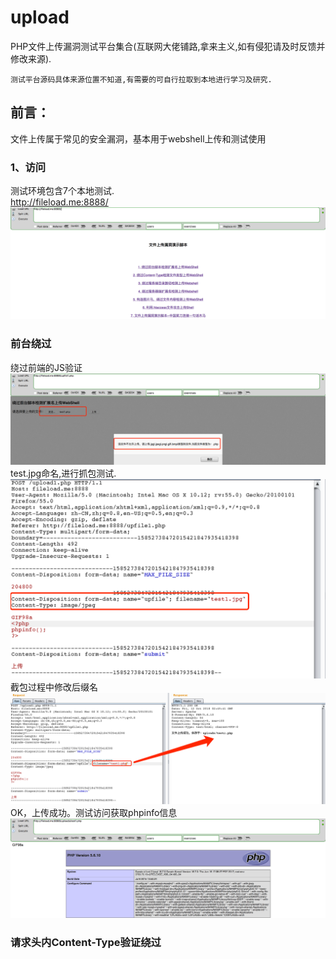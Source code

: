 # upload
PHP文件上传漏洞测试平台集合(互联网大佬铺路,拿来主义,如有侵犯请及时反馈并修改来源).
```
测试平台源码具体来源位置不知道,有需要的可自行拉取到本地进行学习及研究.
```
## 前言：
文件上传属于常见的安全漏洞，基本用于webshell上传和测试使用
### 1、访问
测试环境包含7个本地测试.    
http://fileload.me:8888/  
![image](https://github.com/si1ent-le/upload/blob/master/images/index.png)
### 前台绕过
绕过前端的JS验证   
![](https://github.com/si1ent-le/upload/blob/master/images/js_.png)   
test.jpg命名,进行抓包测试.
![](https://github.com/si1ent-le/upload/blob/master/images/js2_.png)
截包过程中修改后缀名
![](https://github.com/si1ent-le/upload/blob/master/images/js_%20success.png)
OK，上传成功。测试访问获取phpinfo信息
![](https://github.com/si1ent-le/upload/blob/master/images/js_phpinfo.png)
### 请求头内Content-Type验证绕过


